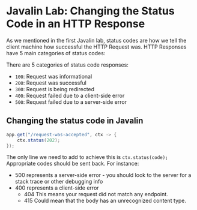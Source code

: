 # Javalin Lab: Changing the Status Code in an HTTP Response

As we mentioned in the first Javalin lab, status codes are how we tell the client machine how successful the HTTP 
Request was. HTTP Responses have 5 main categories of status codes:

There are 5 categories of status code responses:
- `100`: Request was informational
- `200`: Request was successful
- `300`: Request is being redirected
- `400`: Request failed due to a client-side error
- `500`: Request failed due to a server-side error


## Changing the status code in Javalin

```java
app.get("/request-was-accepted", ctx -> {
    ctx.status(202);
});
```
 
The only line we need to add to achieve this is `ctx.status(code);` Appropriate codes should be sent back. For instance:
 - 500 represents a server-side error - you should look to the server for a stack trace or other debugging info
 - 400 represents a client-side error
   - 404 This means your request did not match any endpoint.
   - 415 Could mean that the body has an unrecognized content type.
